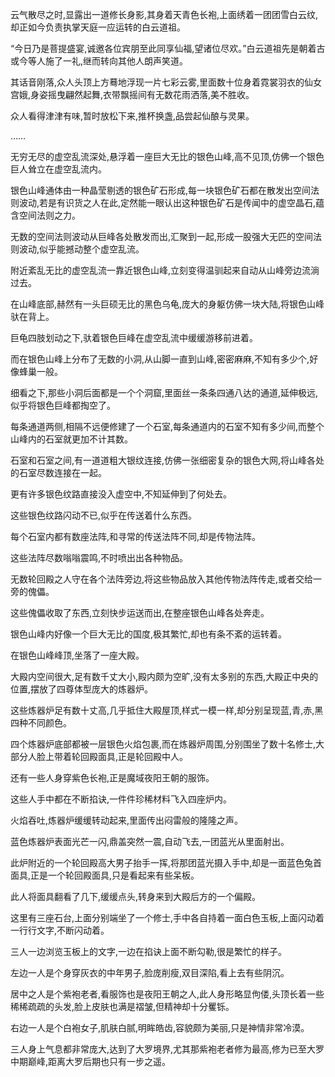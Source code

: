 
云气散尽之时,显露出一道修长身影,其身着天青色长袍,上面绣着一团团雪白云纹,却正如今负责执掌天庭一应运转的白云道祖。

“今日乃是菩提盛宴,诚邀各位宾朋至此同享仙福,望诸位尽欢。”白云道祖先是朝着古或今等人施了一礼,继而转向其他人朗声笑道。

其话音刚落,众人头顶上方蓦地浮现一片七彩云雾,里面数十位身着霓裳羽衣的仙女宫娥,身姿摇曳翩然起舞,衣带飘摇间有无数花雨洒落,美不胜收。

众人看得津津有味,暂时放松下来,推杯换盏,品尝起仙酿与灵果。

……

无穷无尽的虚空乱流深处,悬浮着一座巨大无比的银色山峰,高不见顶,仿佛一个银色巨人耸立在虚空乱流内。

银色山峰通体由一种晶莹剔透的银色矿石形成,每一块银色矿石都在散发出空间法则波动,若是有识货之人在此,定然能一眼认出这种银色矿石是传闻中的虚空晶石,蕴含空间法则之力。

无数的空间法则波动从巨峰各处散发而出,汇聚到一起,形成一股强大无匹的空间法则波动,似乎能撼动整个虚空乱流。

附近紊乱无比的虚空乱流一靠近银色山峰,立刻变得温驯起来自动从山峰旁边流淌过去。

在山峰底部,赫然有一头巨硕无比的黑色乌龟,庞大的身躯仿佛一块大陆,将银色山峰驮在背上。

巨龟四肢划动之下,驮着银色巨峰在虚空乱流中缓缓游移前进着。

而在银色山峰上分布了无数的小洞,从山脚一直到山峰,密密麻麻,不知有多少个,好像蜂巢一般。

细看之下,那些小洞后面都是一个个洞窟,里面丝一条条四通八达的通道,延伸极远,似乎将银色巨峰都掏空了。

每条通道两侧,相隔不远便修建了一个石室,每条通道内的石室不知有多少间,而整个山峰内的石室就更加不计其数。

石室和石室之间,有一道道粗大银纹连接,仿佛一张细密复杂的银色大网,将山峰各处的石室尽数连接在一起。

更有许多银色纹路直接没入虚空中,不知延伸到了何处去。

这些银色纹路闪动不已,似乎在传送着什么东西。

每个石室内都有数座法阵,和寻常的传送法阵不同,却是传物法阵。

这些法阵尽数嗡嗡震鸣,不时喷出出各种物品。

无数轮回殿之人守在各个法阵旁边,将这些物品放入其他传物法阵传走,或者交给一旁的傀儡。

这些傀儡收取了东西,立刻快步运送而出,在整座银色山峰各处奔走。

银色山峰内好像一个巨大无比的国度,极其繁忙,却也有条不紊的运转着。

在银色山峰峰顶,坐落了一座大殿。

大殿内空间很大,足有数千丈大小,殿内颇为空旷,没有太多别的东西,大殿正中央的位置,摆放了四尊体型庞大的炼器炉。

这些炼器炉足有数十丈高,几乎抵住大殿屋顶,样式一模一样,却分别呈现蓝,青,赤,黑四种不同颜色。

四个炼器炉底部都被一层银色火焰包裹,而在炼器炉周围,分别围坐了数十名修士,大部分人脸上带着轮回殿面具,正是轮回殿中人。

还有一些人身穿紫色长袍,正是魔域夜阳王朝的服饰。

这些人手中都在不断掐诀,一件件珍稀材料飞入四座炉内。

火焰吞吐,炼器炉缓缓转动起来,里面传出闷雷般的隆隆之声。

蓝色炼器炉表面光芒一闪,鼎盖突然一震,自动飞去,一团蓝光从里面射出。

此炉附近的一个轮回殿高大男子抬手一挥,将那团蓝光摄入手中,却是一面蓝色兔首面具,正是一个轮回殿面具,只是看起来有些呆板。

此人将面具翻看了几下,缓缓点头,转身来到大殿后方的一个偏殿。

这里有三座石台,上面分别端坐了一个修士,手中各自持着一面白色玉板,上面闪动着一行行文字,不断闪动着。

三人一边浏览玉板上的文字,一边在掐诀上面不断勾勒,很是繁忙的样子。

左边一人是个身穿灰衣的中年男子,脸庞削瘦,双目深陷,看上去有些阴沉。

居中之人是个紫袍老者,看服饰也是夜阳王朝之人,此人身形略显佝偻,头顶长着一些稀稀疏疏的头发,脸上皮肤也满是褶皱,但精神却十分矍铄。

右边一人是个白袍女子,肌肤白腻,明眸皓齿,容貌颇为美丽,只是神情非常冷漠。

三人身上气息都非常庞大,达到了大罗境界,尤其那紫袍老者修为最高,修为已至大罗中期巅峰,距离大罗后期也只有一步之遥。